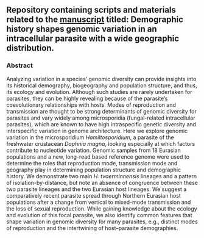 ## Repository containing scripts and materials related to the [manuscript](https://doi.org/10.1111/mec.16419) titled: Demographic history shapes genomic variation in an intracellular parasite with a wide geographic distribution.


### Abstract

Analyzing variation in a species’ genomic diversity can provide insights into its historical demography, biogeography and population structure, and thus, its ecology and evolution. Although such studies are rarely undertaken for parasites, they can be highly revealing because of the parasite’s coevolutionary relationships with hosts. Modes of reproduction and transmission are thought to be strong determinants of genomic diversity for parasites and vary widely among microsporidia (fungal-related intracellular parasites), which are known to have high intraspecific genetic diversity and interspecific variation in genome architecture. Here we explore genomic variation in the microsporidium *Hamiltosporidium*, a parasite of the freshwater crustacean *Daphnia magna*, looking especially at which factors contribute to nucleotide variation. Genomic samples from 18 Eurasian populations and a new, long-read based reference genome were used to determine the roles that reproduction mode, transmission mode and geography play in determining population structure and demographic history. We demonstrate two main *H. tvaerminnensis* lineages and a pattern of isolation-by-distance, but note an absence of congruence between these two parasite lineages and the two Eurasian host lineages. We suggest a comparatively recent parasite spread through Northern Eurasian host populations after a change from vertical to mixed-mode transmission and the loss of sexual reproduction. While gaining knowledge about the ecology and evolution of this focal parasite, we also identify common features that shape variation in genomic diversity for many parasites, e.g., distinct modes of reproduction and the intertwining of host–parasite demographies.
